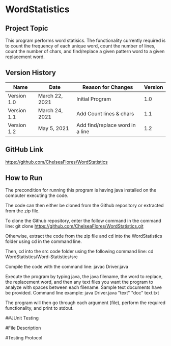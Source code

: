 # WordStatistics

## Project Topic

This program performs word statisics. The functionality currently required is to count the frequency of each unique word, count the number of lines, count the number of chars, and find/replace a given pattern word to a given replacement word.

## Version History

| Name          | Date           | Reason for Changes              |Version  |
| ------------- | -------------- |---------------------------------|---------|
| Version 1.0   | March 22, 2021 | Initial Program                 | 1.0     |
| Version 1.1   | March 24, 2021 | Add Count lines & chars         | 1.1     |
| Version 1.2   | May 5, 2021    | Add find/replace word in a line | 1.2     |

## GitHub Link

https://github.com/ChelseaFlores/WordStatistics

## How to Run

The precondition for running this program is having java installed on the computer executing the code.

The code can then either be cloned from the Github repository or extracted from the zip file. 

To clone the Github repository, enter the follow command in the command line: git clone https://github.com/ChelseaFlores/WordStatistics.git

Otherwise, extract the code from the zip file and cd into the WordStatistics folder using cd in the command line.

Then, cd into the src code folder using the following command line: cd WordStatistics/Word-Statistics/src

Compile the code with the command line: javac Driver.java

Execute the program by typing java, the java filename, the word to replace, the replacement word, and then any text files you want the program to analyze with spaces between each filename. Sample text documents have be provided. Command line example: java Driver.java "text" "doc" text.txt



The program will then go through each argument (file), perform the required functionality, and print to stdout.

##JUnit Testing

#File Description

#Testing Protocol




